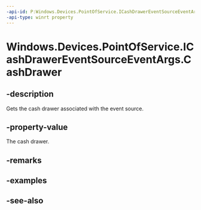 ```yaml
---
-api-id: P:Windows.Devices.PointOfService.ICashDrawerEventSourceEventArgs.CashDrawer
-api-type: winrt property
---
```


<!-- Property syntax
public Windows.Devices.PointOfService.CashDrawer CashDrawer { get; }
-->

# Windows.Devices.PointOfService.ICashDrawerEventSourceEventArgs.CashDrawer

## -description
Gets the cash drawer associated with the event source.

## -property-value
The cash drawer.

## -remarks

## -examples

## -see-also
